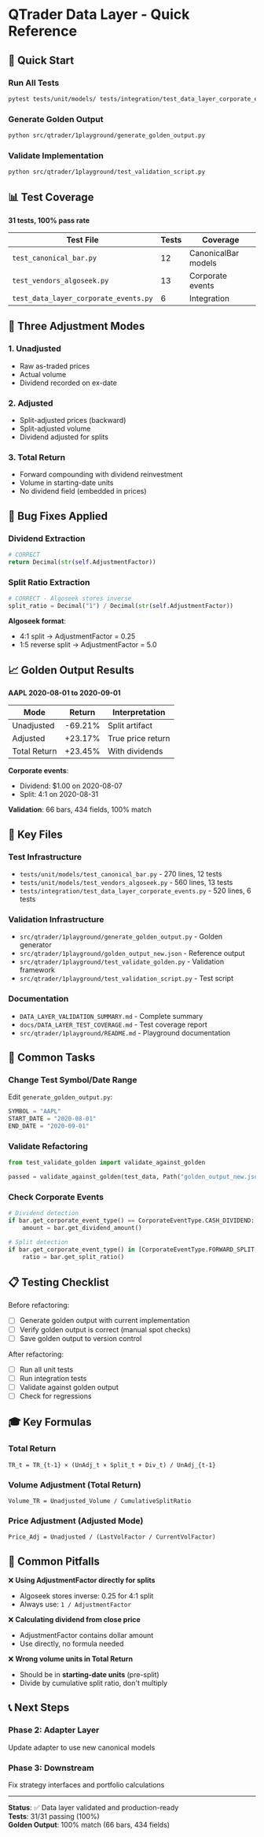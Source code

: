 # QTrader Data Layer - Quick Reference

## 🚀 Quick Start

### Run All Tests

```bash
pytest tests/unit/models/ tests/integration/test_data_layer_corporate_events.py -v
```

### Generate Golden Output

```bash
python src/qtrader/1playground/generate_golden_output.py
```

### Validate Implementation

```bash
python src/qtrader/1playground/test_validation_script.py
```

## 📊 Test Coverage

**31 tests, 100% pass rate**

| Test File                             | Tests | Coverage            |
| ------------------------------------- | ----- | ------------------- |
| `test_canonical_bar.py`               | 12    | CanonicalBar models |
| `test_vendors_algoseek.py`            | 13    | Corporate events    |
| `test_data_layer_corporate_events.py` | 6     | Integration         |

## 🎯 Three Adjustment Modes

### 1. Unadjusted

- Raw as-traded prices
- Actual volume
- Dividend recorded on ex-date

### 2. Adjusted

- Split-adjusted prices (backward)
- Split-adjusted volume
- Dividend adjusted for splits

### 3. Total Return

- Forward compounding with dividend reinvestment
- Volume in starting-date units
- No dividend field (embedded in prices)

## 🐛 Bug Fixes Applied

### Dividend Extraction

```python
# CORRECT
return Decimal(str(self.AdjustmentFactor))
```

### Split Ratio Extraction

```python
# CORRECT - Algoseek stores inverse
split_ratio = Decimal("1") / Decimal(str(self.AdjustmentFactor))
```

**Algoseek format**:

- 4:1 split → AdjustmentFactor = 0.25
- 1:5 reverse split → AdjustmentFactor = 5.0

## 📈 Golden Output Results

**AAPL 2020-08-01 to 2020-09-01**

| Mode         | Return  | Interpretation    |
| ------------ | ------- | ----------------- |
| Unadjusted   | -69.21% | Split artifact    |
| Adjusted     | +23.17% | True price return |
| Total Return | +23.45% | With dividends    |

**Corporate events**:

- Dividend: $1.00 on 2020-08-07
- Split: 4:1 on 2020-08-31

**Validation**: 66 bars, 434 fields, 100% match

## 📁 Key Files

### Test Infrastructure

- `tests/unit/models/test_canonical_bar.py` - 270 lines, 12 tests
- `tests/unit/models/test_vendors_algoseek.py` - 560 lines, 13 tests
- `tests/integration/test_data_layer_corporate_events.py` - 520 lines, 6 tests

### Validation Infrastructure

- `src/qtrader/1playground/generate_golden_output.py` - Golden generator
- `src/qtrader/1playground/golden_output_new.json` - Reference output
- `src/qtrader/1playground/test_validate_golden.py` - Validation framework
- `src/qtrader/1playground/test_validation_script.py` - Test script

### Documentation

- `DATA_LAYER_VALIDATION_SUMMARY.md` - Complete summary
- `docs/DATA_LAYER_TEST_COVERAGE.md` - Test coverage report
- `src/qtrader/1playground/README.md` - Playground documentation

## 🔧 Common Tasks

### Change Test Symbol/Date Range

Edit `generate_golden_output.py`:

```python
SYMBOL = "AAPL"
START_DATE = "2020-08-01"
END_DATE = "2020-09-01"
```

### Validate Refactoring

```python
from test_validate_golden import validate_against_golden

passed = validate_against_golden(test_data, Path("golden_output_new.json"))
```

### Check Corporate Events

```python
# Dividend detection
if bar.get_corporate_event_type() == CorporateEventType.CASH_DIVIDEND:
    amount = bar.get_dividend_amount()

# Split detection
if bar.get_corporate_event_type() in [CorporateEventType.FORWARD_SPLIT, ...]:
    ratio = bar.get_split_ratio()
```

## 📋 Testing Checklist

Before refactoring:

- [ ] Generate golden output with current implementation
- [ ] Verify golden output is correct (manual spot checks)
- [ ] Save golden output to version control

After refactoring:

- [ ] Run all unit tests
- [ ] Run integration tests
- [ ] Validate against golden output
- [ ] Check for regressions

## 🎓 Key Formulas

### Total Return

```
TR_t = TR_{t-1} × (UnAdj_t × Split_t + Div_t) / UnAdj_{t-1}
```

### Volume Adjustment (Total Return)

```
Volume_TR = Unadjusted_Volume / CumulativeSplitRatio
```

### Price Adjustment (Adjusted Mode)

```
Price_Adj = Unadjusted / (LastVolFactor / CurrentVolFactor)
```

## 🚨 Common Pitfalls

❌ **Using AdjustmentFactor directly for splits**

- Algoseek stores inverse: 0.25 for 4:1 split
- Always use: `1 / AdjustmentFactor`

❌ **Calculating dividend from close price**

- AdjustmentFactor contains dollar amount
- Use directly, no formula needed

❌ **Wrong volume units in Total Return**

- Should be in **starting-date units** (pre-split)
- Divide by cumulative split ratio, don't multiply

## 📞 Next Steps

### Phase 2: Adapter Layer

Update adapter to use new canonical models

### Phase 3: Downstream

Fix strategy interfaces and portfolio calculations

______________________________________________________________________

**Status**: ✅ Data layer validated and production-ready\
**Tests**: 31/31 passing (100%)\
**Golden Output**: 100% match (66 bars, 434 fields)
